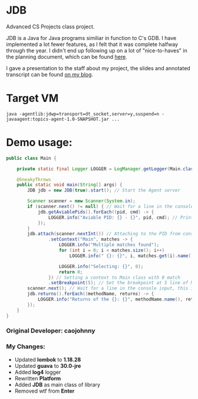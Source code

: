 JDB
===

Advanced CS Projects class project.

JDB is a Java for Java programs similiar in function to C's GDB. I have implemented a lot fewer features, as I felt that it was complete halfway through the year. I didn't end up following up on a lot of "nice-to-haves" in the planning document, which can be found [here](https://github.com/AgentTroll/jdb/blob/master/jdb.md).

I gave a presentation to the staff about my project, the slides and annotated transcript can be found [on my blog](https://agenttroll.github.io/blog/2018/05/11/jdb-but-not-that-one.html).

# Target VM

```shell
java -agentlib:jdwp=transport=dt_socket,server=y,suspend=n -javaagent:topics-agent-1.0-SNAPSHOT.jar ...
```

# Demo usage:

```java
public class Main {

    private static final Logger LOGGER = LogManager.getLogger(Main.class);

    @SneakyThrows
    public static void main(String[] args) {
        JDB jdb = new JDB(true).start(); // Start the Agent server

        Scanner scanner = new Scanner(System.in);
        if (scanner.next() != null) { // Wait for a line in the console input, this is necessary, so you have time to run the jar file with the agent and find out the PIDs
            jdb.getAviablePids().forEach((pid, cmd) -> {
                LOGGER.info("Aviable PID: {} - {}", pid, cmd); // Printing active JVMs (pid and command line)
            });
        }
        jdb.attach(scanner.nextInt()) // Attaching to the PID from console input
                .setContext("Main", matches -> {
                    LOGGER.info("Multiple matches found");
                    for (int i = 0; i < matches.size(); i++)
                        LOGGER.info(" {}: {}", i, matches.get(i).name());

                    LOGGER.info("Selecting: {}", 0);
                    return 0;
                }) // Setting a context to Main class with 0 match
                .setBreakpoint(5); // Set the breakpoint at 5 line of Main class
        scanner.next(); // Wait for a line in the console input, this is necessary, so you have time for waiting a breakpoint
        jdb.returns().forEach((methodName, returns) -> {
            LOGGER.info("Returns of the {}: {}", methodName.name(), returns.type().name()); // Printing returns of the methods
        });
    }
}
```

### Original Developer: caojohnny
### My Changes:
* Updated **lombok** to **1.18.28**
* Updated **guava** to **30.0-jre**
* Added **log4** logger
* Rewritten **Platform**
* Added **JDB** as main class of library
* Removed wtf from **Enter**
